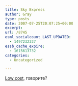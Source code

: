 ```yaml
---
title: Sky Express
author: Gray
type: posts
date: 2007-07-25T20:07:25+00:00
excerpt:
url: /8745
esml_socialcount_LAST_UPDATED:
  - 1497232327
essb_cache_expire:
  - 1615613732
categories:
  - Uncategorized

---
```








<a href="http://lenta.ru/news/2007/07/25/runway/" target="_blank">Low cost</a>, говорите?